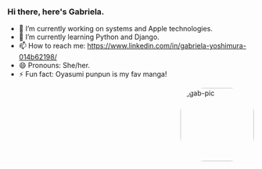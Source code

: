 ### Hi there, here's Gabriela.


- 🔭 I’m currently working on systems and Apple technologies. 
- 🌱 I’m currently learning Python and Django.
- 📫 How to reach me: https://www.linkedin.com/in/gabriela-yoshimura-014b62198/
- 😄 Pronouns: She/her.
- ⚡ Fun fact: Oyasumi punpun is my fav manga! 

<img align="right" alt="gab-pic" height="150" style="border-radius:50px;" src="https://cdn.discordapp.com/attachments/743267746044969468/903627028543197184/45763d82-ef40-4a2a-aac6-036bb9339db9.jpg">
